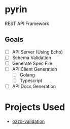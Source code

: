 # pyrin
REST API Framework

## Goals
- [ ] API Server (Using Echo)
- [ ] Schema Validation
- [ ] Generate Spec File
- [ ] API Client Generation
    - [ ] Golang
    - [ ] Typescript
- [ ] API Docs Generation

# Projects Used
- [ozzo-validation](https://github.com/go-ozzo/ozzo-validation)
